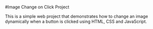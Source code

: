 #Image Change on Click Project
  
  This is a simple web project that demonstrates how to change an image dynamically when a button is clicked using HTML, CSS and JavaScript.

##